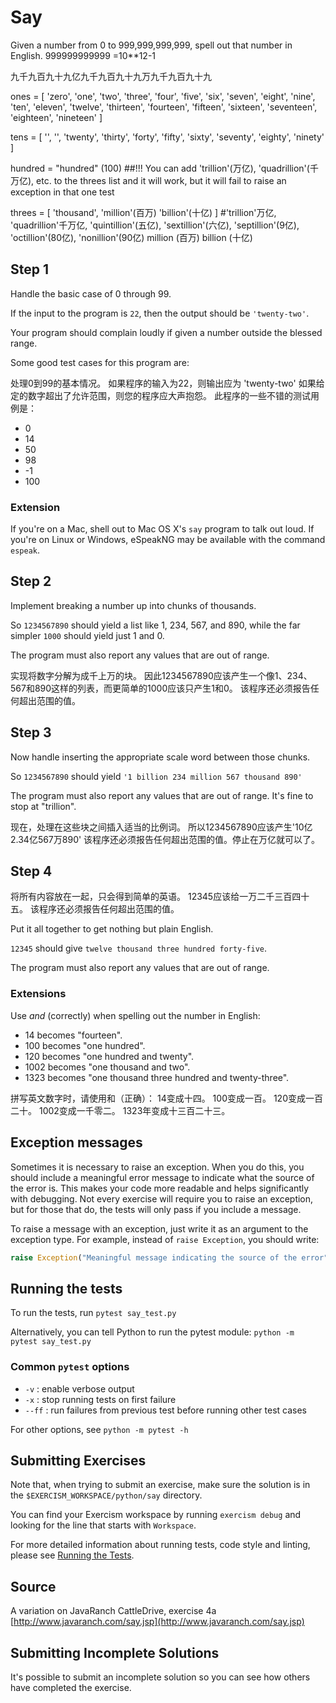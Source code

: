 # Say

Given a number from 0 to 999,999,999,999, spell out that number in English.
999999999999 =10**12-1

九千九百九十九亿九千九百九十九万九千九百九十九

ones = [
    'zero', 'one', 'two', 'three', 'four', 'five', 'six', 'seven', 'eight',
    'nine', 'ten', 'eleven', 'twelve', 'thirteen', 'fourteen', 'fifteen',
    'sixteen', 'seventeen', 'eighteen', 'nineteen'
]


tens = [
    '', '', 'twenty', 'thirty', 'forty', 'fifty', 'sixty', 'seventy', 'eighty',
    'ninety'
]



hundred = "hundred" (100)  ##!!! You can add 'trillion'(万亿), 'quadrillion'(千万亿), etc. to the threes list and it will work, but it will fail to raise an exception in that one test


threes = [
    'thousand', 'million'(百万) 'billion'(十亿)
]  #'trillion'万亿, 'quadrillion'千万亿, 'quintillion'(五亿), 'sextillion'(六亿), 'septillion'(9亿), 'octillion'(80亿), 'nonillion'(90亿)
million (百万)
billion (十亿)


## Step 1

Handle the basic case of 0 through 99.

If the input to the program is `22`, then the output should be
`'twenty-two'`.

Your program should complain loudly if given a number outside the
blessed range.

Some good test cases for this program are:

处理0到99的基本情况。
如果程序的输入为22，则输出应为 'twenty-two'
如果给定的数字超出了允许范围，则您的程序应大声抱怨。
此程序的一些不错的测试用例是：

- 0
- 14
- 50
- 98
- -1
- 100

### Extension

If you're on a Mac, shell out to Mac OS X's `say` program to talk out
loud. If you're on Linux or Windows, eSpeakNG may be available with the command `espeak`.

## Step 2

Implement breaking a number up into chunks of thousands.

So `1234567890` should yield a list like 1, 234, 567, and 890, while the
far simpler `1000` should yield just 1 and 0.

The program must also report any values that are out of range.

实现将数字分解为成千上万的块。
因此1234567890应该产生一个像1、234、567和890这样的列表，而更简单的1000应该只产生1和0。
该程序还必须报告任何超出范围的值。

## Step 3

Now handle inserting the appropriate scale word between those chunks.

So `1234567890` should yield `'1 billion 234 million 567 thousand 890'`

The program must also report any values that are out of range.  It's
fine to stop at "trillion".

现在，处理在这些块之间插入适当的比例词。
所以1234567890应该产生'10亿2.34亿567万890'
该程序还必须报告任何超出范围的值。停止在万亿就可以了。


## Step 4

将所有内容放在一起，只会得到简单的英语。
12345应该给一万二千三百四十五。
该程序还必须报告任何超出范围的值。

Put it all together to get nothing but plain English.

`12345` should give `twelve thousand three hundred forty-five`.

The program must also report any values that are out of range.

### Extensions

Use _and_ (correctly) when spelling out the number in English:

- 14 becomes "fourteen".
- 100 becomes "one hundred".
- 120 becomes "one hundred and twenty".
- 1002 becomes "one thousand and two".
- 1323 becomes "one thousand three hundred and twenty-three".

拼写英文数字时，请使用和（正确）：
14变成十四。
100变成一百。
120变成一百二十。
1002变成一千零二。
1323年变成十三百二十三。


## Exception messages

Sometimes it is necessary to raise an exception. When you do this, you should include a meaningful error message to
indicate what the source of the error is. This makes your code more readable and helps significantly with debugging. Not
every exercise will require you to raise an exception, but for those that do, the tests will only pass if you include
a message.

To raise a message with an exception, just write it as an argument to the exception type. For example, instead of
`raise Exception`, you should write:

```python
raise Exception("Meaningful message indicating the source of the error")
```

## Running the tests

To run the tests, run `pytest say_test.py`

Alternatively, you can tell Python to run the pytest module:
`python -m pytest say_test.py`

### Common `pytest` options

- `-v` : enable verbose output
- `-x` : stop running tests on first failure
- `--ff` : run failures from previous test before running other test cases

For other options, see `python -m pytest -h`

## Submitting Exercises

Note that, when trying to submit an exercise, make sure the solution is in the `$EXERCISM_WORKSPACE/python/say` directory.

You can find your Exercism workspace by running `exercism debug` and looking for the line that starts with `Workspace`.

For more detailed information about running tests, code style and linting,
please see [Running the Tests](http://exercism.io/tracks/python/tests).

## Source

A variation on JavaRanch CattleDrive, exercise 4a [http://www.javaranch.com/say.jsp](http://www.javaranch.com/say.jsp)

## Submitting Incomplete Solutions

It's possible to submit an incomplete solution so you can see how others have completed the exercise.
